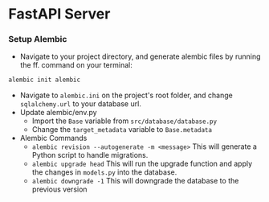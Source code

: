 # FastAPI Server 

### Setup Alembic  
- Navigate to your project directory, and generate alembic files by running the ff. command on your terminal: 
```bash
alembic init alembic 
```
- Navigate to `alembic.ini` on the project's root folder, and change `sqlalchemy.url` to your database url. 
- Update alembic/env.py
  - Import the `Base` variable from `src/database/database.py` 
  - Change the `target_metadata` variable to `Base.metadata` 
- Alembic Commands
  - `alembic revision --autogenerate -m <message>` This will generate a Python script to handle migrations. 
  - `alembic upgrade head` This will run the upgrade function and apply the changes in `models.py` into the database. 
  - `alembic downgrade -1` This will downgrade the database to the previous version